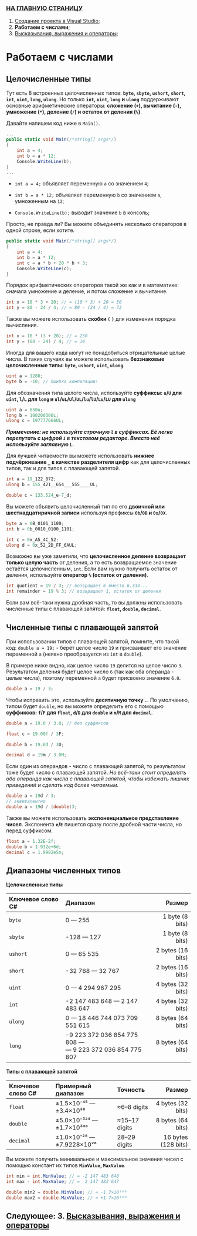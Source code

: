 ﻿### [НА ГЛАВНУЮ СТРАНИЦУ](../../README.md) ###

1. [Создание проекта в Visual Studio](./1-Creating-a-project-in-Visual-Studio.md);
2. **Работаем с числами**;
3. [Высказывания, выражения и операторы](./3-Statements-expressions-and-operators.md);

# Работаем с числами #

## Целочисленные типы ##

Тут есть 8 встроенных целочисленных типов: **`byte`, `sbyte`, `ushort`, `short`, `int`, `uint`, `long`, `ulong`**. Но только **`int`, `uint`, `long` и `ulong`** поддерживают основные арифметические операторы: **сложение (`+`), вычитание (`-`), умножение (`*`), деление (`/`) и остаток от деления (`%`)**.

Давайте напишем код ниже в `Main()`.

```cs
...
public static void Main(/*string[] args*/)
{
    int a = 4;
    int b = a * 12;
    Console.WriteLine(b);
}
...
```

- `int a = 4;` объявляет переменную `a` со значением `4`;

- `int b = a * 12;` объявляет переменную `b` со значением `a`, умноженным на `12`;

- `Console.WriteLine(b);` выводит значение `b` в консоль;

Просто, не правда ли? Вы можете объединять несколько операторов в одной строке, если хотите.

```cs
public static void Main(/*string[] args*/)
{
    int a = 4;
    int b = a * 12;
    int c = a * b + 20 * b + 3;
    Console.WriteLine(c);
}
```

Порядок арифметических операторов такой же как и в математике: сначала умножение и деление, и потом сложение и вычитание.

```cs
int x = 10 * 3 + 20; // = (10 * 3) + 20 = 50
int y = 80 - 24 / 4; // = 80 - (24 / 4) = 72
```

Также вы можете использовать **скобки `(` `)`** для изменения порядка вычисления.

```cs
int x = 10 * (3 + 20); // = 230
int y = (80 - 24) / 4; // = 14
```

Иногда для вашего кода могут не понадобиться отрицательные целые числа. В таких случаях вы можете использовать **беззнаковые целочисленные типы: `byte`, `ushort`, `uint`, `ulong`**.

```cs
uint a = 1280;
byte b = -10; // Ошибка компиляции!
```

Для обозначения типа целого числа, используйте **суффиксы: `u`/`U` для `uint`, `l`/`L` для `long` и `ul`/`uL`/`Ul`/`UL`/`lu`/`lU`/`Lu`/`LU` для `ulong`**

```cs
uint a = 650u;
long b = 100200300L;
ulong c = 197777666UL;
```

***Примечание: не используйте строчную `l` в суффиксах. Её легко перепутать с цифрой `1` в текстовом редакторе. Вместо неё используйте заглавную `L`.***

Для лучшей читаемости вы можете использовать **нижнее подчёркивание `_` в качестве разделителя цифр** как для целочисленных типов, так и для типов с плавающей запятой.

```cs
int a = 19_122_872;
ulong b = 155_421__654___555____UL;

double c = 133.524_e-7_d;
```

Вы можете объявить целочисленный тип по его **двоичной или шестнадцатиричной записи** используя префиксы **`0b`/`0B` и `0x`/`0X`**.

```cs
byte a = 0B_0101_1100;
int b = 0b_0010_0100_1101;

int c = 0x_A5_4C_52;
ulong d = 0x_52_2D_FF_6AUL;
```

Возможно вы уже заметили, что **целочисленное деление возвращает только целую часть** от деления, а то есть возвращаемое значение остаётся целочисленным, `int`. Если вам нужно получить остаток от деления, используйте **оператор `%` (остаток от деления)**.

```cs
int quotient = 19 / 3; // возвращает 6 вместо 6.333...
int remainder = 19 % 3; // возвращает 1, остаток от деления
```

Если вам всё-таки нужна дробная часть, то вы должны использовать численные типы с плавающей запятой: **`float`, `double`, `decimal`**.

## Численные типы с плавающей запятой ##

При использовании типов с плавающей запятой, помните, что такой код: `double a = 19;` - берёт целое число `19` и присваивает его значение переменной `a` (неявно преобразуется из `int` в `double`).

В примере ниже видно, как целое число `19` делится на целое число `3`. Результатом деления будет целое число `6` (так как оба операнда - целые числа), поэтому переменной `a` будет присвоено значение `6.0`.

```cs
double a = 19 / 3;
```

Чтобы исправить это, используйте **десятичную точку `.`**. По умолчанию, типом будет `double`, но вы можете определить его с помощью **суффиксов: `f`/`F` для `float`, `d`/`D` для `double` и `m`/`M` для `decimal`**.

```cs
double a = 19.0 / 3.0; // без суффиксов

float c = 19.00f / 3F;

double b = 19.0d / 3D;

decimal d = 19m / 3.0M;
```

Если один из операндов - число с плавающей запятой, то результатом тоже будет число с плавающей запятой. *Но всё-таки стоит определять оба операнда как числа с плавающей запятой, чтобы избежать лишних приведений и сделать код более читаемым.*

```cs
double a = 19d / 3;
// эквивалентно
double a = 19d / (double)3;
```

Также вы можете использовать **экспоненциальное представление чисел**. Экспонента **`e`/`E`** пишется сразу после дробной части числа, но перед суффиксом.

```cs
float a = 1.32E-2f;
double b = 1.932e+6d;
decimal c = 1.9982e5m;
```

## Диапазоны численных типов ##

**Целочисленные типы**

| Ключевое слово C# | Диапазон                      | Размер            |
|:-----------|:-------------------------------------|------------------:|
| `byte`     | 0 — 255                              | 1 byte (8 bits)   |
| `sbyte`    | -128 — 127                           | 1 byte (8 bits)   |
| `ushort`   | 0 — 65 535                           | 2 bytes (16 bits) |
| `short`    | -32 768 — 32 767                     | 2 bytes (16 bits) |
| `uint`     | 0 — 4 294 967 295                    | 4 bytes (32 bits) |
| `int`      | -2 147 483 648 — 2 147 483 647       | 4 bytes (32 bits) |
| `ulong`    | 0 — 18 446 744 073 709 551 615       | 8 bytes (64 bits) |
| `long`     | -9 223 372 036 854 775 808 —<br/>— 9 223 372 036 854 775 807 | 8 bytes (64 bits) |

**Типы с плавающей запятой**

| Ключевое слово C# | Примерный диапазон | Точность      | Размер              |
|:-----------|:--------------------------|:--------------|--------------------:|
| `float`    | ±1.5×10⁻⁴⁵ — ±3.4×10³⁸    | ≈6–8 digits   | 4 bytes (32 bits)   |
| `double`   | ±5.0×10⁻³²⁴ — ±1.7×10³⁰⁸  | ≈15–17 digits | 8 bytes (64 bits)   |
| `decimal`  | ±1.0×10⁻²⁸ — ±7.9228×10²⁸ | 28–29 digits  | 16 bytes (128 bits) |

Вы можете получить минимальное и максимальное значения чисел с помощью констант их типов **`MinValue`, `MaxValue`**.

```cs
int min = int.MinValue; // = -2 147 483 648
int max - int.MaxValue; // =  2 147 483 647  

double min2 = double.MinValue; // ≈ -1.7×10³⁰⁸
double max2 = double.MaxValue; // ≈ +1.7×10³⁰⁸
```

## Следующее: 3. [Высказывания, выражения и операторы](./3-Statements-expressions-and-operators.md) ##